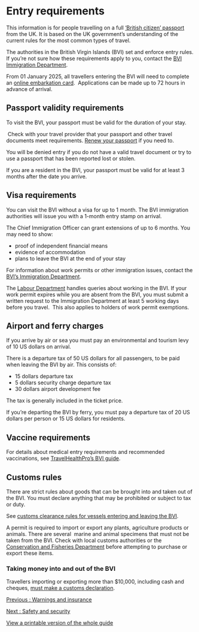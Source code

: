 # Entry requirements

This information is for people travelling on a full [‘British citizen’ passport](https://www.gov.uk/types-of-british-nationality) from the UK. It is based on the UK government’s understanding of the current rules for the most common types of travel.

The authorities in the British Virgin Islands (BVI) set and enforce entry rules. If you’re not sure how these requirements apply to you, contact the [BVI Immigration Department](https://bvi.gov.vg/departments/immigration-department-0).

From 01 January 2025, all travellers entering the BVI will need to complete an [online embarkation card](https://bviedcard.gov.vg/).  Applications can be made up to 72 hours in advance of arrival.

## Passport validity requirements

To visit the BVI, your passport must be valid for the duration of your stay.

 Check with your travel provider that your passport and other travel documents meet requirements. [Renew your passport](https://www.gov.uk/renew-adult-passport/renew) if you need to.

You will be denied entry if you do not have a valid travel document or try to use a passport that has been reported lost or stolen.

If you are a resident in the BVI, your passport must be valid for at least 3 months after the date you arrive.

## Visa requirements

You can visit the BVI without a visa for up to 1 month. The BVI immigration authorities will issue you with a 1-month entry stamp on arrival.

The Chief Immigration Officer can grant extensions of up to 6 months. You may need to show:

* proof of independent financial means
* evidence of accommodation
* plans to leave the BVI at the end of your stay

For information about work permits or other immigration issues, contact the [BVI’s Immigration Department](https://bvi.gov.vg/departments/immigration-department-0).

The [Labour Department](https://bvi.gov.vg/departments/labour-department-0) handles queries about working in the BVI. If your work permit expires while you are absent from the BVI, you must submit a written request to the Immigration Department at least 5 working days before you travel.  This also applies to holders of work permit exemptions.

## Airport and ferry charges

If you arrive by air or sea you must pay an environmental and tourism levy of 10 US dollars on arrival.

There is a departure tax of 50 US dollars for all passengers, to be paid when leaving the BVI by air. This consists of:

* 15 dollars departure tax
* 5 dollars security charge departure tax
* 30 dollars airport development fee

The tax is generally included in the ticket price.

If you’re departing the BVI by ferry, you must pay a departure tax of 20 US dollars per person or 15 US dollars for residents.

## Vaccine requirements

For details about medical entry requirements and recommended vaccinations, see [TravelHealthPro’s BVI guide](https://travelhealthpro.org.uk/country/241/british-virgin-islands#Vaccine_Recommendations).

## Customs rules

There are strict rules about goods that can be brought into and taken out of the BVI. You must declare anything that may be prohibited or subject to tax or duty.

See [customs clearance rules for vessels entering and leaving the BVI](https://www.bvi.gov.vg/content/clearing-vessels).

A permit is required to import or export any plants, agriculture products or animals. There are several  marine and animal specimens that must not be taken from the BVI. Check with local customs authorities or the [Conservation and Fisheries Department](http://www.bvi.gov.vg/content/department-conservation-and-fisheries) before attempting to purchase or export these items.

### Taking money into and out of the BVI

Travellers importing or exporting more than $10,000, including cash and cheques, [must make a customs declaration](https://bvi.gov.vg/media-centre/travellers-reminded-declare-cash-excess-10000).

[Previous
:
Warnings and insurance](/foreign-travel-advice/british-virgin-islands)

[Next
:
Safety and security](/foreign-travel-advice/british-virgin-islands/safety-and-security)

[View a printable version of the whole guide](/foreign-travel-advice/british-virgin-islands/print)